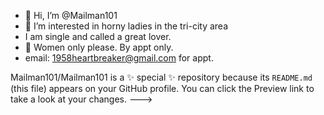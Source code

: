 - 👋 Hi, I’m @Mailman101
- 👀 I’m interested in horny ladies in the tri-city area
- I am single and called a great lover.
- 💞️ Women only please. By appt only.
- email: 1958heartbreaker@gmail.com for appt.
  



Mailman101/Mailman101 is a ✨ special ✨ repository because its `README.md` (this file) appears on your GitHub profile.
You can click the Preview link to take a look at your changes.
--->
